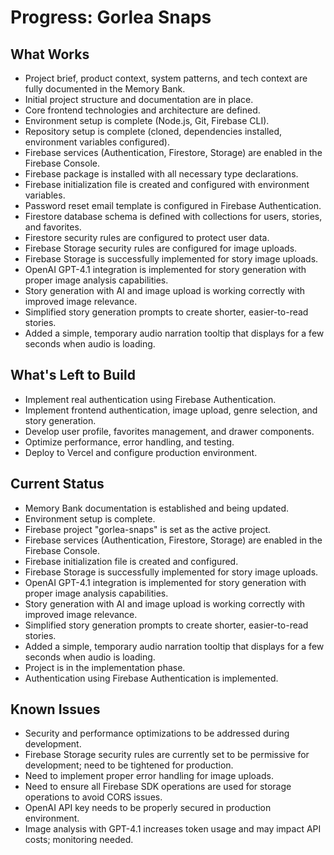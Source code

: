 # Progress: Gorlea Snaps

## What Works

- Project brief, product context, system patterns, and tech context are fully documented in the Memory Bank.
- Initial project structure and documentation are in place.
- Core frontend technologies and architecture are defined.
- Environment setup is complete (Node.js, Git, Firebase CLI).
- Repository setup is complete (cloned, dependencies installed, environment variables configured).
- Firebase services (Authentication, Firestore, Storage) are enabled in the Firebase Console.
- Firebase package is installed with all necessary type declarations.
- Firebase initialization file is created and configured with environment variables.
- Password reset email template is configured in Firebase Authentication.
- Firestore database schema is defined with collections for users, stories, and favorites.
- Firestore security rules are configured to protect user data.
- Firebase Storage security rules are configured for image uploads.
- Firebase Storage is successfully implemented for story image uploads.
- OpenAI GPT-4.1 integration is implemented for story generation with proper image analysis capabilities.
- Story generation with AI and image upload is working correctly with improved image relevance.
- Simplified story generation prompts to create shorter, easier-to-read stories.
- Added a simple, temporary audio narration tooltip that displays for a few seconds when audio is loading.

## What's Left to Build

- Implement real authentication using Firebase Authentication.
- Implement frontend authentication, image upload, genre selection, and story generation.
- Develop user profile, favorites management, and drawer components.
- Optimize performance, error handling, and testing.
- Deploy to Vercel and configure production environment.

## Current Status

- Memory Bank documentation is established and being updated.
- Environment setup is complete.
- Firebase project "gorlea-snaps" is set as the active project.
- Firebase services (Authentication, Firestore, Storage) are enabled in the Firebase Console.
- Firebase initialization file is created and configured.
- Firebase Storage is successfully implemented for story image uploads.
- OpenAI GPT-4.1 integration is implemented for story generation with proper image analysis capabilities.
- Story generation with AI and image upload is working correctly with improved image relevance.
- Simplified story generation prompts to create shorter, easier-to-read stories.
- Added a simple, temporary audio narration tooltip that displays for a few seconds when audio is loading.
- Project is in the implementation phase.
- Authentication using Firebase Authentication is implemented.

## Known Issues

- Security and performance optimizations to be addressed during development.
- Firebase Storage security rules are currently set to be permissive for development; need to be tightened for production.
- Need to implement proper error handling for image uploads.
- Need to ensure all Firebase SDK operations are used for storage operations to avoid CORS issues.
- OpenAI API key needs to be properly secured in production environment.
- Image analysis with GPT-4.1 increases token usage and may impact API costs; monitoring needed.
